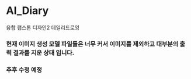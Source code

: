 # AI_Diary

융합 캡스톤 디자인2 데일리드로잉


### 현재 이미지 생성 모델 파일들은 너무 커서 이미지를 제외하고 대부분의 출력 결과를 지운 상태 입니다.
### 추후 수정 예정
